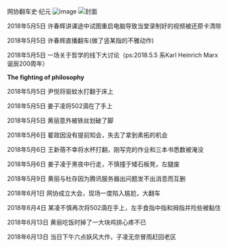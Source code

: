 网协翻车史·纪元
![image](https://github.com/ccasnnu/CcaDaily/blob/master/fight.jpg)
![封面](https://github.com/ccasnnu/CcaDaily/blob/master/%E5%B9%BB%E7%81%AF%E7%89%872.JPG)
<p>2018年5月5日 许春辉讲课途中试图重启电脑导致当堂录制好的视频被还原卡清除</p>
<p>2018年5月5日 许春辉直播翻车(做了竖某指的不雅动作)</p>
<p>2018年5月5日 一场关于哲学的线下大讨论（ps:2018.5.5 系Karl Heinrich Marx 诞辰200周年）</p>
<p><strong>The fighting of philosophy</strong></p>
<p>2018年5月5日 尹悦将驱蚊水打翻于床上</p>
<p>2018年5月5日 姜子凌将502滴在了手上</p>
<p>2018年5月5日 黄丽意外被铁丝划破了脚</p>
<p>2018年5月6日 翟政因没有提前知会，失去了拿到素拓的机会</p>
<p>2018年5月6日 王新蓓不幸将水杯打翻，刚写完的作业和三本书悉数被淹没</p>
<p>2018年5月6日 姜子凌于黑夜中行走，不慎撞于矮石板凳，左腿废</p>
<p>2018年5月9日 黄丽与杜存因为腾讯服务器出问题发不出消息而互删</p>
<p>2018年6月1日 网协成立大会，现场一度陷入尴尬，大翻车</p>
<p>2018年6月4日 某凌不慎再次将502滴在手上，左手食指中指和拇指并险些被黏住</p>
<p>2018年6月13日 黄丽吃饭时掉了一大块鸡排心疼不已</p>
<p>2018年6月13日 当日下午六点妖风大作，子凌无奈冒雨赶回老区</p>


